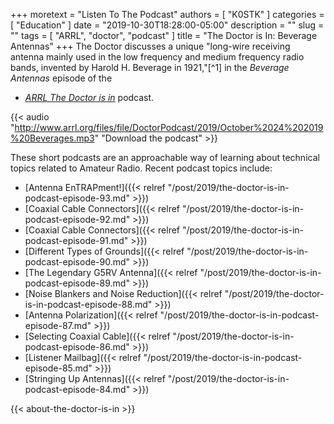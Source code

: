 +++
moretext = "Listen To The Podcast"
authors = [ "K0STK" ]
categories = [ "Education" ]
date = "2019-10-30T18:28:00-05:00"
description = ""
slug = ""
tags = [ "ARRL", "doctor", "podcast" ]
title = "The Doctor is In: Beverage Antennas"
+++
The Doctor discusses a unique "long-wire receiving antenna mainly used in
the low frequency and medium frequency radio bands, invented by Harold
H. Beverage in 1921,"[^1] in the 
*Beverage Antennas*
episode of the 
* [*ARRL The Doctor is in*](http://www.arrl.org/doctor/) podcast. 

<!--more-->

{{< audio "http://www.arrl.org/files/file/DoctorPodcast/2019/October%2024%202019%20Beverages.mp3" "Download the podcast" >}}

These short podcasts are an approachable way of learning about technical
topics related to Amateur Radio. Recent podcast topics include:

* [Antenna EnTRAPment!]({{< relref "/post/2019/the-doctor-is-in-podcast-episode-93.md" >}})
* [Coaxial Cable Connectors]({{< relref "/post/2019/the-doctor-is-in-podcast-episode-92.md" >}})
* [Coaxial Cable Connectors]({{< relref "/post/2019/the-doctor-is-in-podcast-episode-91.md" >}})
* [Different Types of Grounds]({{< relref "/post/2019/the-doctor-is-in-podcast-episode-90.md" >}})
* [The Legendary G5RV Antenna]({{< relref "/post/2019/the-doctor-is-in-podcast-episode-89.md" >}})
* [Noise Blankers and Noise Reduction]({{< relref "/post/2019/the-doctor-is-in-podcast-episode-88.md" >}})
* [Antenna Polarization]({{< relref "/post/2019/the-doctor-is-in-podcast-episode-87.md" >}})
* [Selecting Coaxial Cable]({{< relref "/post/2019/the-doctor-is-in-podcast-episode-86.md" >}})
* [Listener Mailbag]({{< relref "/post/2019/the-doctor-is-in-podcast-episode-85.md" >}})
* [Stringing Up Antennas]({{< relref "/post/2019/the-doctor-is-in-podcast-episode-84.md" >}})

{{< about-the-doctor-is-in >}}
